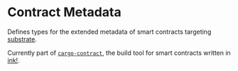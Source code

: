 # Contract Metadata

Defines types for the extended metadata of smart contracts targeting [substrate](https://github.com/paritytech/substrate). 

Currently part of [`cargo-contract`](https://github.com/use-ink/cargo-contract), the build tool for smart
 contracts written in [ink!](https://github.com/use-ink/ink).

